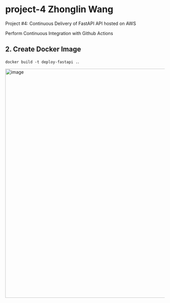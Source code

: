 # project-4 Zhonglin Wang
Project #4: Continuous Delivery of FastAPI API hosted on AWS

Perform Continuous Integration with Github Actions

## 2. Create Docker Image
`docker build -t deploy-fastapi .`. 

<img width="721" alt="image" src="https://user-images.githubusercontent.com/112585430/204142895-9381f37e-a2fd-4606-90fb-8ebdc6efa681.png">
